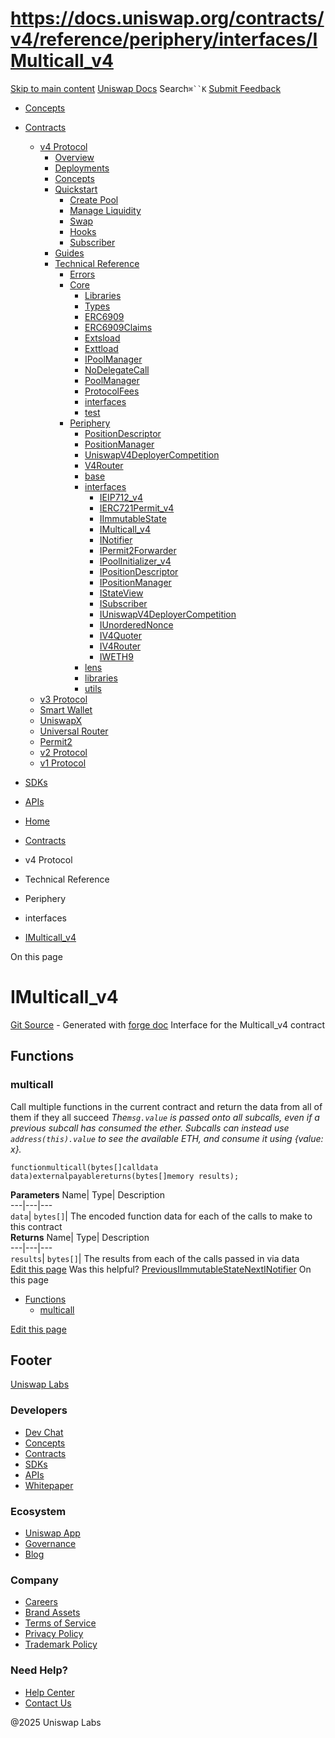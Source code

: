 # https://docs.uniswap.org/contracts/v4/reference/periphery/interfaces/IMulticall_v4

[Skip to main content](https://docs.uniswap.org/contracts/v4/reference/periphery/interfaces/IMulticall_v4#__docusaurus_skipToContent_fallback)
[Uniswap Docs](https://docs.uniswap.org/)
Search`⌘``K`
[Submit Feedback](https://docs.google.com/forms/d/e/1FAIpQLSdjSkZam8KiatL9XACRVxCHjDJjaPGbls77PCXDKFn4JwykXg/viewform)
  * [Concepts](https://docs.uniswap.org/concepts/overview)
  * [Contracts](https://docs.uniswap.org/contracts/v4/overview)
    * [v4 Protocol](https://docs.uniswap.org/contracts/v4/reference/periphery/interfaces/IMulticall_v4)
      * [Overview](https://docs.uniswap.org/contracts/v4/overview)
      * [Deployments](https://docs.uniswap.org/contracts/v4/deployments)
      * [Concepts](https://docs.uniswap.org/contracts/v4/reference/periphery/interfaces/IMulticall_v4)
      * [Quickstart](https://docs.uniswap.org/contracts/v4/reference/periphery/interfaces/IMulticall_v4)
        * [Create Pool](https://docs.uniswap.org/contracts/v4/quickstart/create-pool)
        * [Manage Liquidity](https://docs.uniswap.org/contracts/v4/reference/periphery/interfaces/IMulticall_v4)
        * [Swap](https://docs.uniswap.org/contracts/v4/quickstart/swap)
        * [Hooks](https://docs.uniswap.org/contracts/v4/reference/periphery/interfaces/IMulticall_v4)
        * [Subscriber](https://docs.uniswap.org/contracts/v4/quickstart/subscriber)
      * [Guides](https://docs.uniswap.org/contracts/v4/reference/periphery/interfaces/IMulticall_v4)
      * [Technical Reference](https://docs.uniswap.org/contracts/v4/reference/periphery/interfaces/IMulticall_v4)
        * [Errors](https://docs.uniswap.org/contracts/v4/reference/errors/)
        * [Core](https://docs.uniswap.org/contracts/v4/reference/periphery/interfaces/IMulticall_v4)
          * [Libraries](https://docs.uniswap.org/contracts/v4/reference/periphery/interfaces/IMulticall_v4)
          * [Types](https://docs.uniswap.org/contracts/v4/reference/periphery/interfaces/IMulticall_v4)
          * [ERC6909](https://docs.uniswap.org/contracts/v4/reference/core/ERC6909)
          * [ERC6909Claims](https://docs.uniswap.org/contracts/v4/reference/core/ERC6909Claims)
          * [Extsload](https://docs.uniswap.org/contracts/v4/reference/core/Extsload)
          * [Exttload](https://docs.uniswap.org/contracts/v4/reference/core/Exttload)
          * [IPoolManager](https://docs.uniswap.org/contracts/v4/reference/core/IPoolManager)
          * [NoDelegateCall](https://docs.uniswap.org/contracts/v4/reference/core/NoDelegateCall)
          * [PoolManager](https://docs.uniswap.org/contracts/v4/reference/core/PoolManager)
          * [ProtocolFees](https://docs.uniswap.org/contracts/v4/reference/core/ProtocolFees)
          * [interfaces](https://docs.uniswap.org/contracts/v4/reference/periphery/interfaces/IMulticall_v4)
          * [test](https://docs.uniswap.org/contracts/v4/reference/periphery/interfaces/IMulticall_v4)
        * [Periphery](https://docs.uniswap.org/contracts/v4/reference/periphery/interfaces/IMulticall_v4)
          * [PositionDescriptor](https://docs.uniswap.org/contracts/v4/reference/periphery/PositionDescriptor)
          * [PositionManager](https://docs.uniswap.org/contracts/v4/reference/periphery/PositionManager)
          * [UniswapV4DeployerCompetition](https://docs.uniswap.org/contracts/v4/reference/periphery/UniswapV4DeployerCompetition)
          * [V4Router](https://docs.uniswap.org/contracts/v4/reference/periphery/V4Router)
          * [base](https://docs.uniswap.org/contracts/v4/reference/periphery/interfaces/IMulticall_v4)
          * [interfaces](https://docs.uniswap.org/contracts/v4/reference/periphery/interfaces/IMulticall_v4)
            * [IEIP712_v4](https://docs.uniswap.org/contracts/v4/reference/periphery/interfaces/IEIP712_v4)
            * [IERC721Permit_v4](https://docs.uniswap.org/contracts/v4/reference/periphery/interfaces/IERC721Permit_v4)
            * [IImmutableState](https://docs.uniswap.org/contracts/v4/reference/periphery/interfaces/IImmutableState)
            * [IMulticall_v4](https://docs.uniswap.org/contracts/v4/reference/periphery/interfaces/IMulticall_v4)
            * [INotifier](https://docs.uniswap.org/contracts/v4/reference/periphery/interfaces/INotifier)
            * [IPermit2Forwarder](https://docs.uniswap.org/contracts/v4/reference/periphery/interfaces/IPermit2Forwarder)
            * [IPoolInitializer_v4](https://docs.uniswap.org/contracts/v4/reference/periphery/interfaces/IPoolInitializer_v4)
            * [IPositionDescriptor](https://docs.uniswap.org/contracts/v4/reference/periphery/interfaces/IPositionDescriptor)
            * [IPositionManager](https://docs.uniswap.org/contracts/v4/reference/periphery/interfaces/IPositionManager)
            * [IStateView](https://docs.uniswap.org/contracts/v4/reference/periphery/interfaces/IStateView)
            * [ISubscriber](https://docs.uniswap.org/contracts/v4/reference/periphery/interfaces/ISubscriber)
            * [IUniswapV4DeployerCompetition](https://docs.uniswap.org/contracts/v4/reference/periphery/interfaces/IUniswapV4DeployerCompetition)
            * [IUnorderedNonce](https://docs.uniswap.org/contracts/v4/reference/periphery/interfaces/IUnorderedNonce)
            * [IV4Quoter](https://docs.uniswap.org/contracts/v4/reference/periphery/interfaces/IV4Quoter)
            * [IV4Router](https://docs.uniswap.org/contracts/v4/reference/periphery/interfaces/IV4Router)
            * [IWETH9](https://docs.uniswap.org/contracts/v4/reference/periphery/interfaces/IWETH9)
          * [lens](https://docs.uniswap.org/contracts/v4/reference/periphery/interfaces/IMulticall_v4)
          * [libraries](https://docs.uniswap.org/contracts/v4/reference/periphery/interfaces/IMulticall_v4)
          * [utils](https://docs.uniswap.org/contracts/v4/reference/periphery/interfaces/IMulticall_v4)
    * [v3 Protocol](https://docs.uniswap.org/contracts/v4/reference/periphery/interfaces/IMulticall_v4)
    * [Smart Wallet](https://docs.uniswap.org/contracts/v4/reference/periphery/interfaces/IMulticall_v4)
    * [UniswapX](https://docs.uniswap.org/contracts/v4/reference/periphery/interfaces/IMulticall_v4)
    * [Universal Router](https://docs.uniswap.org/contracts/v4/reference/periphery/interfaces/IMulticall_v4)
    * [Permit2](https://docs.uniswap.org/contracts/v4/reference/periphery/interfaces/IMulticall_v4)
    * [v2 Protocol](https://docs.uniswap.org/contracts/v4/reference/periphery/interfaces/IMulticall_v4)
    * [v1 Protocol](https://docs.uniswap.org/contracts/v4/reference/periphery/interfaces/IMulticall_v4)
  * [SDKs](https://docs.uniswap.org/sdk/v4/overview)
  * [APIs](https://docs.uniswap.org/api/subgraph/overview)


  * [Home](https://docs.uniswap.org/)
  * [Contracts](https://docs.uniswap.org/contracts/v4/overview)
  * v4 Protocol
  * Technical Reference
  * Periphery
  * interfaces
  * [IMulticall_v4](https://docs.uniswap.org/contracts/v4/reference/periphery/interfaces/IMulticall_v4)


On this page
# IMulticall_v4
[Git Source](https://github.com/uniswap/v4-periphery/blob/ea2bf2e1ba6863bb809fc2ff791744f308c4a26d/src/interfaces/IMulticall_v4.sol) - Generated with [forge doc](https://book.getfoundry.sh/reference/forge/forge-doc)
Interface for the Multicall_v4 contract
## Functions[​](https://docs.uniswap.org/contracts/v4/reference/periphery/interfaces/IMulticall_v4#functions "Direct link to Functions")
### multicall[​](https://docs.uniswap.org/contracts/v4/reference/periphery/interfaces/IMulticall_v4#multicall "Direct link to multicall")
Call multiple functions in the current contract and return the data from all of them if they all succeed
_The`msg.value` is passed onto all subcalls, even if a previous subcall has consumed the ether. Subcalls can instead use `address(this).value` to see the available ETH, and consume it using {value: x}._
```
functionmulticall(bytes[]calldata data)externalpayablereturns(bytes[]memory results);
```

**Parameters**
Name| Type| Description  
---|---|---  
`data`| `bytes[]`| The encoded function data for each of the calls to make to this contract  
**Returns**
Name| Type| Description  
---|---|---  
`results`| `bytes[]`| The results from each of the calls passed in via data  
[Edit this page](https://github.com/uniswap/uniswap-docs/tree/main/docs/contracts/v4/reference/periphery/interfaces/IMulticall_v4.md)
Was this helpful?
[PreviousIImmutableState](https://docs.uniswap.org/contracts/v4/reference/periphery/interfaces/IImmutableState)[NextINotifier](https://docs.uniswap.org/contracts/v4/reference/periphery/interfaces/INotifier)
On this page
  * [Functions](https://docs.uniswap.org/contracts/v4/reference/periphery/interfaces/IMulticall_v4#functions)
    * [multicall](https://docs.uniswap.org/contracts/v4/reference/periphery/interfaces/IMulticall_v4#multicall)


[Edit this page](https://github.com/uniswap/uniswap-docs/tree/main/docs/contracts/v4/reference/periphery/interfaces/IMulticall_v4.md)
## Footer
[Uniswap Labs](https://docs.uniswap.org/)
### Developers
  * [Dev Chat](https://discord.com/invite/uniswap)
  * [Concepts](https://docs.uniswap.org/concepts/overview)
  * [Contracts](https://docs.uniswap.org/contracts/v4/overview)
  * [SDKs](https://docs.uniswap.org/sdk/v4/overview)
  * [APIs](https://docs.uniswap.org/api/subgraph/overview)
  * [Whitepaper](https://app.uniswap.org/whitepaper-v4.pdf)


### Ecosystem
  * [Uniswap App](https://app.uniswap.org/)
  * [Governance](https://www.uniswapfoundation.org/governance)
  * [Blog](https://blog.uniswap.org/)


### Company
  * [Careers](https://boards.greenhouse.io/uniswaplabs)
  * [Brand Assets](https://github.com/Uniswap/brand-assets/raw/main/Uniswap%20Brand%20Assets.zip)
  * [Terms of Service](https://support.uniswap.org/hc/en-us/articles/30935100859661-Uniswap-Labs-Terms-of-Service)
  * [Privacy Policy](https://support.uniswap.org/hc/en-us/articles/30934457771405-Uniswap-Labs-Privacy-Policy)
  * [Trademark Policy](https://support.uniswap.org/hc/en-us/articles/30934762216973-Uniswap-Labs-Trademark-Guidelines)


### Need Help?
  * [Help Center](https://support.uniswap.org/)
  * [Contact Us](https://support.uniswap.org/hc/en-us/requests/new)


@2025 Uniswap Labs
[](https://github.com/uniswap/uniswap-docs)[](https://twitter.com/Uniswap)[](https://discord.com/invite/uniswap)
